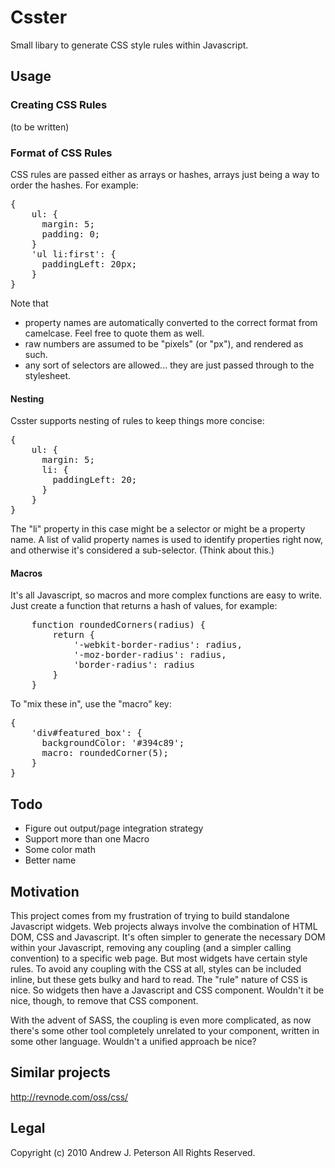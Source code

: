 # Csster

Small libary to generate CSS style rules within Javascript.

## Usage

### Creating CSS Rules

(to be written)

### Format of CSS Rules

CSS rules are passed either as arrays or hashes, arrays just being
a way to order the hashes. For example:

<pre>
{
    ul: {
      margin: 5;
      padding: 0;
    }
    'ul li:first': {
      paddingLeft: 20px;
    }
}
</pre>

Note that
* property names are automatically converted to the correct format from camelcase. Feel free to quote them as well.
* raw numbers are assumed to be "pixels" (or "px"), and rendered as such.
* any sort of selectors are allowed... they are just passed through to the stylesheet.

#### Nesting
Csster supports nesting of rules to keep things more concise:
<pre>
{
    ul: {
      margin: 5;
      li: {
        paddingLeft: 20;
      }
    }
}
</pre>

The "li" property in this case might be a selector or might be a property name. A list of valid
property names is used to identify properties right now, and otherwise it's considered a sub-selector.
(Think about this.)

#### Macros
It's all Javascript, so macros and more complex functions are easy to write. Just create a function
that returns a hash of values, for example:

<pre>
    function roundedCorners(radius) {
        return {
            '-webkit-border-radius': radius,
            '-moz-border-radius': radius,
            'border-radius': radius
        }
    }
</pre>

To "mix these in", use the "macro" key:

<pre>
{
    'div#featured_box': {
      backgroundColor: '#394c89';
      macro: roundedCorner(5);
    }
}
</pre>


## Todo

* Figure out output/page integration strategy
* Support more than one Macro
* Some color math
* Better name


## Motivation

This project comes from my frustration of trying to build standalone Javascript widgets. Web
projects always involve the combination of HTML DOM, CSS and Javascript. It's often simpler to
generate the necessary DOM within your Javascript, removing any coupling (and a simpler calling
convention) to a specific web page. But most widgets have certain style rules. To avoid
any coupling with the CSS at all, styles can be included inline, but these gets bulky 
and hard to read. The "rule" nature of CSS is nice. So widgets then have a Javascript
and CSS component. Wouldn't it be nice, though, to remove that CSS component. 

With the advent of SASS, the coupling is even more complicated, as now there's some other
tool completely unrelated to your component, written in some other language. Wouldn't
a unified approach be nice?


## Similar projects

http://revnode.com/oss/css/

## Legal

Copyright (c) 2010 Andrew J. Peterson
All Rights Reserved.